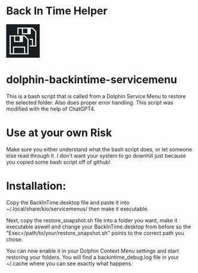 # Back In Time Helper

![logo](assets/images/back-in-time-helper-logo.png)

# dolphin-backintime-servicemenu

This is a bash script that is called from a Dolphin Service Menu to restore the selected folder. Also does proper error handling. This script was modified with the help of ChatGPT4. 

# Use at your own Risk
Make sure you either understand what the bash script does, or let someone else read through it. I don't want your system to go downhill just because you copied some bash script off of github!

# Installation:

Copy the BackInTime.desktop file and paste it into ~/.local/share/kio/servicemenus/
then make it executable.

Next, copy the restore_snapshot.sh file into a folder you want, make it executable aswell and change your BackInTime.desktop from before so the "Exec=/path/to/your/restore_snapshot.sh" points to the correct path you chose.

You can now enable it in your Dolphin Context Menu settings and start restoring your folders. You will find a backintime_debug.log file in your ~/.cache where you can see exactly what happens.

[bitdoc]: https://backintime.readthedocs.io/en/latest/
